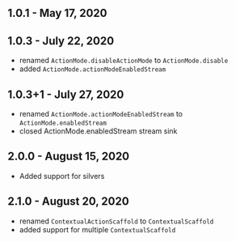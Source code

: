 
## 1.0.1 - May 17, 2020

## 1.0.3 - July 22, 2020
- renamed `ActionMode.disableActionMode` to `ActionMode.disable`
- added `ActionMode.actionModeEnabledStream` 

## 1.0.3+1 - July 27, 2020
- renamed `ActionMode.actionModeEnabledStream` to `ActionMode.enabledStream`
- closed ActionMode.enabledStream stream sink


## 2.0.0 - August 15, 2020
- Added support for silvers
## 2.1.0 - August 20, 2020
- renamed `ContextualActionScaffold` to `ContextualScaffold`
- added support for multiple `ContextualScaffold`
